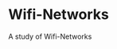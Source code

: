 # Wifi-Networks

A study of Wifi-Networks 
  
 
           
             
           
           
           
